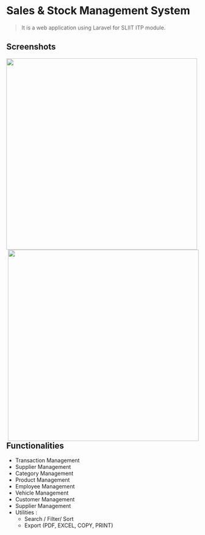 # Sales & Stock Management System

> It is a web application using Laravel for SLIIT ITP module.

## Screenshots

<img align="left" src="https://res.cloudinary.com/mahadi/image/upload/v1610293284/Picture1_z2vj8z.png"  width="500px" heigth="188px">
<img align="right" src="https://res.cloudinary.com/mahadi/image/upload/v1610293285/Picture2_n6jejw.png"  width="500" heigth="188px">

## Functionalities

<ul>
<li>Transaction Management</li>
<li>Supplier Management</li>
<li>Category Management</li>
<li>Product Management</li>
<li>Employee Management</li>
<li>Vehicle Management</li>
<li>Customer Management</li>
<li>Supplier Management</li>
<li>
    Utilities :
    <ul>
    <li>Search / Filter/ Sort</li>
    <li>Export (PDF, EXCEL, COPY, PRINT) </li>
    </ul>  
</li>
</ul>
